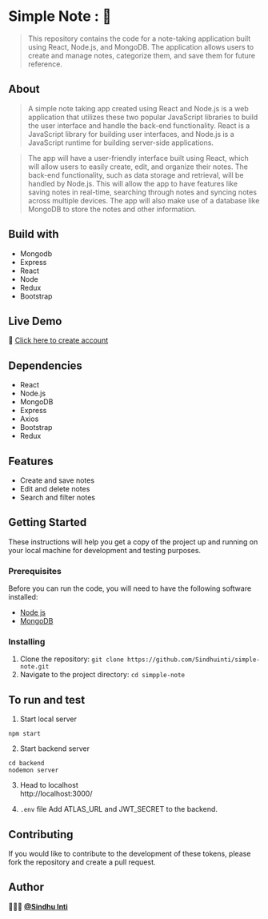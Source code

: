 # Simple Note : 📝

> This repository contains the code for a note-taking application built using React, Node.js, and MongoDB. The application allows users to create and manage notes, categorize them, and save them for future reference.

## About

> A simple note taking app created using React and Node.js is a web application that utilizes these two popular JavaScript libraries to build the user interface and handle the back-end functionality. React is a JavaScript library for building user interfaces, and Node.js is a JavaScript runtime for building server-side applications.

> The app will have a user-friendly interface built using React, which will allow users to easily create, edit, and organize their notes. The back-end functionality, such as data storage and retrieval, will be handled by Node.js. This will allow the app to have features like saving notes in real-time, searching through notes and syncing notes across multiple devices. The app will also make use of a database like MongoDB to store the notes and other information.

## Build with 
- Mongodb
- Express
- React
- Node
- Redux
- Bootstrap

## Live Demo

:page_facing_up: [Click here to create account](https://classy-kangaroo-e8e7b5.netlify.app/)

## Dependencies
- React
- Node.js
- MongoDB
- Express
- Axios
- Bootstrap
- Redux

## Features
- Create and save notes
- Edit and delete notes
- Search and filter notes

## Getting Started

These instructions will help you get a copy of the project up and running on your local machine for development and testing purposes.

### Prerequisites

Before you can run the code, you will need to have the following software installed:
- [Node js](https://nodejs.org/en/)
- [MongoDB](https://www.mongodb.com/docs/)

### Installing

1. Clone the repository: `git clone https://github.com/Sindhuinti/simple-note.git`
2. Navigate to the project directory: `cd simpple-note`

## To run and test 

1. Start local server
``` 
npm start
```
2. Start backend server
``` 
cd backend
nodemon server
```
3. Head to localhost <br>
http://localhost:3000/

4. `.env` file
Add ATLAS_URL and JWT_SECRET to the backend.


## Contributing

If you would like to contribute to the development of these tokens, please fork the repository and create a pull request.

## Author 

👩🏻‍💻  **[@Sindhu Inti](https://github.com/sindhuinti/)**

